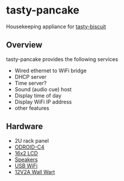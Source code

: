 # tasty-pancake
Housekeeping appliance for [tasty-biscuit](https://github.com/guycole/tasty-biscuit)

## Overview
tasty-pancake provides the following services
+ Wired ethernet to WiFi bridge
+ DHCP server
+ Time server?
+ Sound (audio cue) host
+ Display time of day
+ Display WiFi IP address
+ other features

## Hardware
+ 2U rack panel
+ [ODROID-C4](https://www.hardkernel.com/shop/odroid-c4/)
+ [16x2 LCD](https://www.hardkernel.com/shop/16x2-lcd-io-shield/)
+ [Speakers](https://www.hardkernel.com/shop/compact-stereo-speaker-for-vu7a-plus-and-vu5a/)
+ [USB WiFi](https://www.hardkernel.com/shop/wifi-module-5bk/)
+ [12V2A Wall Wart](https://www.hardkernel.com/shop/12v-2a-power-supply-us-plug/)

